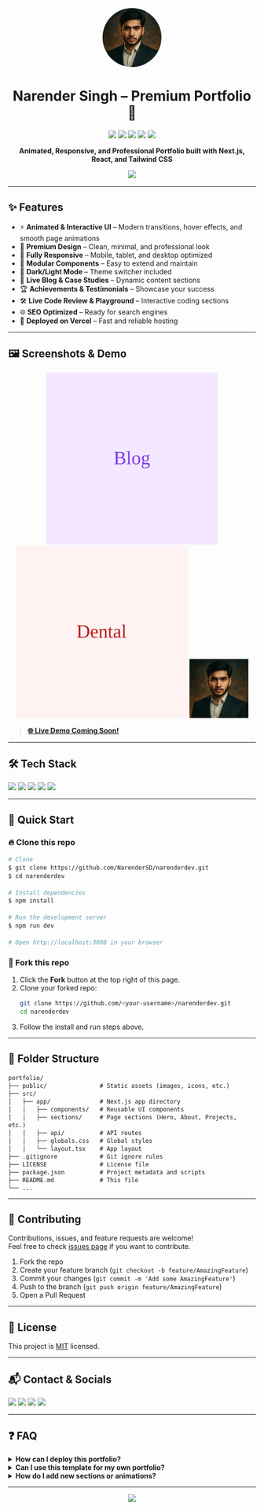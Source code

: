 <div align="center">
  <img src="public/profile.png" alt="Portfolio Logo" width="120" style="border-radius:50%; animation: pulse 2s infinite;"/>
  
  <h1 align="center">Narender Singh – Premium Portfolio 🚀</h1>
  
  <p align="center">
    <img src="https://img.shields.io/badge/Next.js-13+-black?logo=nextdotjs&logoColor=white"/>
    <img src="https://img.shields.io/badge/React-18-blue?logo=react&logoColor=white"/>
    <img src="https://img.shields.io/badge/Deployed-Vercel-black?logo=vercel"/>
    <img src="https://img.shields.io/github/license/NarenderSD/narenderdev?color=green"/>
    <img src="https://img.shields.io/badge/PRs-Welcome-brightgreen.svg?style=flat-square"/>
  </p>
  
  <p align="center">
    <b>Animated, Responsive, and Professional Portfolio built with Next.js, React, and Tailwind CSS</b>
  </p>
  
  <img src="https://readme-typing-svg.demolab.com?font=Fira+Code&weight=500&size=24&pause=1000&color=36BCF7&center=true&vCenter=true&width=435&lines=Full+Stack+Developer;UI%2FUX+Enthusiast;Open+Source+Lover;Premium+Portfolio+Showcase"/>
</div>

---

## ✨ Features

- ⚡ **Animated & Interactive UI** – Modern transitions, hover effects, and smooth page animations
- 🎨 **Premium Design** – Clean, minimal, and professional look
- 📱 **Fully Responsive** – Mobile, tablet, and desktop optimized
- 🧩 **Modular Components** – Easy to extend and maintain
- 🌙 **Dark/Light Mode** – Theme switcher included
- 📝 **Live Blog & Case Studies** – Dynamic content sections
- 🏆 **Achievements & Testimonials** – Showcase your success
- 🛠️ **Live Code Review & Playground** – Interactive coding sections
- 🌐 **SEO Optimized** – Ready for search engines
- 🚀 **Deployed on Vercel** – Fast and reliable hosting

---

## 🖼️ Screenshots & Demo

<p align="center">
  <img src="public/project-blog.png" alt="Blog Section" width="350"/>
  <img src="public/project-dental.png" alt="Project Section" width="350"/>
  <img src="public/profile.png" alt="Profile" width="120"/>
</p>

> **[🌐 Live Demo Coming Soon!](#)**

---

## 🛠️ Tech Stack

<p align="left">
  <img src="https://img.shields.io/badge/Next.js-000?logo=nextdotjs"/>
  <img src="https://img.shields.io/badge/React-61DAFB?logo=react&logoColor=black"/>
  <img src="https://img.shields.io/badge/Tailwind_CSS-38B2AC?logo=tailwindcss&logoColor=white"/>
  <img src="https://img.shields.io/badge/TypeScript-3178C6?logo=typescript&logoColor=white"/>
  <img src="https://img.shields.io/badge/Vercel-000?logo=vercel"/>
</p>

---

## 🚀 Quick Start

### 🔥 Clone this repo

```bash
# Clone
$ git clone https://github.com/NarenderSD/narenderdev.git
$ cd narenderdev

# Install dependencies
$ npm install

# Run the development server
$ npm run dev

# Open http://localhost:3000 in your browser
```

### 🍴 Fork this repo
1. Click the <b>Fork</b> button at the top right of this page.
2. Clone your forked repo:
   ```bash
   git clone https://github.com/<your-username>/narenderdev.git
   cd narenderdev
   ```
3. Follow the install and run steps above.

---

## 📁 Folder Structure

```
portfolio/
├── public/               # Static assets (images, icons, etc.)
├── src/
│   ├── app/              # Next.js app directory
│   │   ├── components/   # Reusable UI components
│   │   ├── sections/     # Page sections (Hero, About, Projects, etc.)
│   │   ├── api/          # API routes
│   │   ├── globals.css   # Global styles
│   │   └── layout.tsx    # App layout
├── .gitignore            # Git ignore rules
├── LICENSE               # License file
├── package.json          # Project metadata and scripts
├── README.md             # This file
└── ...
```

---

## 🤝 Contributing

Contributions, issues, and feature requests are welcome!<br/>
Feel free to check [issues page](https://github.com/NarenderSD/narenderdev/issues) if you want to contribute.

1. Fork the repo
2. Create your feature branch (`git checkout -b feature/AmazingFeature`)
3. Commit your changes (`git commit -m 'Add some AmazingFeature'`)
4. Push to the branch (`git push origin feature/AmazingFeature`)
5. Open a Pull Request

---

## 📜 License

This project is [MIT](LICENSE) licensed.

---

## 📬 Contact & Socials

<p align="left">
  <a href="mailto:narender.singh@email.com"><img src="https://img.shields.io/badge/Email-D14836?logo=gmail&logoColor=white"/></a>
  <a href="https://www.linkedin.com/in/narender-singh/"><img src="https://img.shields.io/badge/LinkedIn-0077B5?logo=linkedin&logoColor=white"/></a>
  <a href="https://twitter.com/NarenderSD"><img src="https://img.shields.io/badge/Twitter-1DA1F2?logo=twitter&logoColor=white"/></a>
  <a href="https://github.com/NarenderSD"><img src="https://img.shields.io/badge/GitHub-181717?logo=github&logoColor=white"/></a>
</p>

---

## ❓ FAQ

<details>
<summary><b>How can I deploy this portfolio?</b></summary>
<p>Just connect your GitHub repo to <a href="https://vercel.com/">Vercel</a> and deploy. No extra config needed!</p>
</details>

<details>
<summary><b>Can I use this template for my own portfolio?</b></summary>
<p>Yes! Just fork, customize, and deploy. Please keep the license info intact.</p>
</details>

<details>
<summary><b>How do I add new sections or animations?</b></summary>
<p>Check the <code>src/app/sections/</code> and <code>src/app/components/</code> folders. Add or edit components as needed. For animations, use <a href="https://www.framer.com/motion/">Framer Motion</a> or Tailwind CSS transitions.</p>
</details>

---

<div align="center">
  <img src="https://readme-typing-svg.demolab.com?font=Fira+Code&weight=500&size=24&pause=1000&color=36BCF7&center=true&vCenter=true&width=435&lines=Thank+You+for+visiting!;Star+this+repo+if+you+like+it!"/>
</div>
